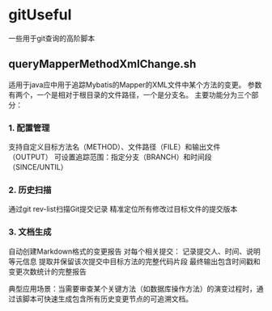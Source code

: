 # gitUseful
一些用于git查询的高阶脚本

## queryMapperMethodXmlChange.sh
适用于java应中用于追踪Mybatis的Mapper的XML文件中某个方法的变更。
参数有两个，一个是相对于根目录的文件路径，一个是分支名。
主要功能分为三个部分：
### 1. 配置管理
支持自定义目标方法名（METHOD）、文件路径（FILE）和输出文件（OUTPUT）
可设置追踪范围：指定分支（BRANCH）和时间段（SINCE/UNTIL）
### 2. 历史扫描
通过git rev-list扫描Git提交记录
精准定位所有修改过目标文件的提交版本
### 3. 文档生成
自动创建Markdown格式的变更报告
对每个相关提交：
记录提交人、时间、说明等元信息
提取并保留该次提交中目标方法的完整代码片段
最终输出包含时间戳和变更次数统计的完整报告

典型应用场景：当需要审查某个关键方法（如数据库操作方法）的演变过程时，通过该脚本可快速生成包含所有历史变更节点的可追溯文档。
